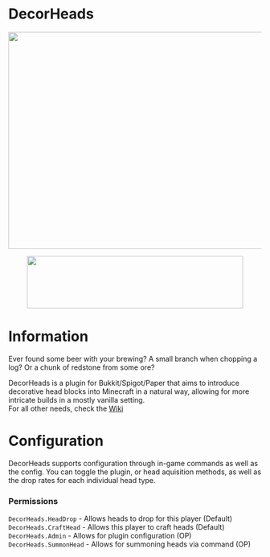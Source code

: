# DecorHeads
<p align="center">
  <img width="768" height="432" src="https://i.imgur.com/eCd1yYu.png">
</p> 
<p align="center">
  <a href=https://dev.bukkit.org/projects/decorheads/files><img width="430" height="104" src="https://i.imgur.com/LHKZhCC.png"></a>
</p> 

# Information
Ever found some beer with your brewing? A small branch when chopping a log? Or a chunk of redstone from some ore?

DecorHeads is a plugin for Bukkit/Spigot/Paper that aims to introduce decorative head blocks into Minecraft in a natural way, allowing for more intricate builds in a mostly vanilla setting.  
For all other needs, check the [Wiki](https://decorheads.fandom.com/wiki/DecorHeads_Wiki)

# Configuration

DecorHeads supports configuration through in-game commands as well as the config.
You can toggle the plugin, or head aquisition methods, as well as the drop rates for each individual head type.

### Permissions

`DecorHeads.HeadDrop` - Allows heads to drop for this player (Default)  
`DecorHeads.CraftHead` - Allows this player to craft heads (Default)  
`DecorHeads.Admin` - Allows for plugin configuration (OP)  
`DecorHeads.SummonHead` - Allows for summoning heads via command (OP)  

